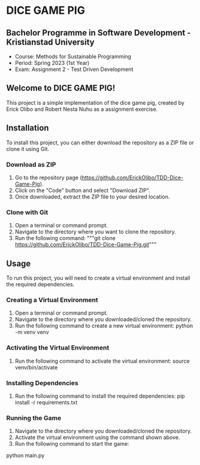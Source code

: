 # DICE GAME PIG

## Bachelor Programme in Software Development - Kristianstad University
- Course: Methods for Sustainable Programming
- Period: Spring 2023 (1st Year)
- Exam: Assignment 2 - Test Driven Development

## Welcome to DICE GAME PIG!
This project is a simple implementation of the dice game pig, created by Erick Olibo and Robert Nesta Nuhu as a assignment exercise.

## Installation
To install this project, you can either download the repository as a ZIP file or clone it using Git.

### Download as ZIP
1. Go to the repository page (https://github.com/ErickOlibo/TDD-Dice-Game-Pig).
2. Click on the "Code" button and select "Download ZIP".
3. Once downloaded, extract the ZIP file to your desired location.

### Clone with Git
1. Open a terminal or command prompt.
2. Navigate to the directory where you want to clone the repository.
3. Run the following command:
"""git clone https://github.com/ErickOlibo/TDD-Dice-Game-Pig.git"""


## Usage
To run this project, you will need to create a virtual environment and install the required dependencies.

### Creating a Virtual Environment
1. Open a terminal or command prompt.
2. Navigate to the directory where you downloaded/cloned the repository.
3. Run the following command to create a new virtual environment:
python -m venv venv

### Activating the Virtual Environment
1. Run the following command to activate the virtual environment:
source venv/bin/activate

### Installing Dependencies
1. Run the following command to install the required dependencies:
pip install -r requirements.txt

### Running the Game
1. Navigate to the directory where you downloaded/cloned the repository.
2. Activate the virtual environment using the command shown above.
3. Run the following command to start the game:

python main.py